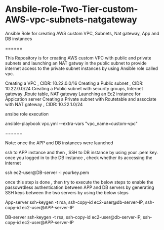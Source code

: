 # Ansbile-role-Two-Tier-custom-AWS-vpc-subnets-natgateway
Ansible Role for  creating AWS custom VPC, Subnets, Nat gateway, App and DB instances 

======

This Repository is for creating AWS custom VPC with public and private subnets and launching an NAT gatway in the public subnet to provide internet access to the private subnet instances by using Ansible role called vpc.

Creating a VPC , CIDR: 10.22.0.0/16
Creating a Public subnet , CIDR: 10.22.0.0/24
Creating a Public subnet with security groups, Internet gateway ,Route table, NAT gateway
Launching an Ec2 instance for Appication server
Creating a Private subnet with Routetable and associate with NAT gateway , CIDR: 10.22.1.0/24

ansibe role  execution

ansible-playbook vpc.yml --extra-vars "vpc_name=custom-vpc"

======

Note: once the APP and DB instances were launched

ssh to APP instance and then , SSH to DB instance by using your .pem key. once you logged in to the DB instance , check whether its accessing the internet

ssh ec2-user@DB-server -i yourkey.pem

once this step is done , then try to execute the below steps to enable the passowrdless authentication between APP and DB servers by generating SSH keys between the two servers by using the below steps

App-server
ssh-keygen -t rsa, ssh-copy-id ec2-user@db-server-IP, ssh-copy-id ec2-user@APP-server-IP

DB-server
ssh-keygen -t rsa, ssh-copy-id ec2-user@db-server-IP, ssh-copy-id ec2-user@APP-server-IP
